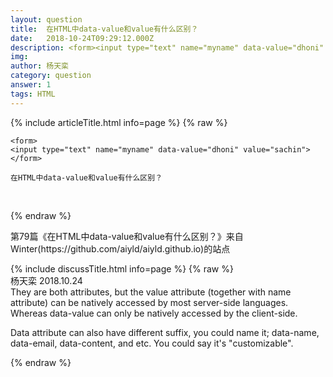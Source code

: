 ```yaml
---
layout: question
title:  在HTML中data-value和value有什么区别？
date:   2018-10-24T09:29:12.000Z
description: <form><input type="text" name="myname" data-value="dhoni" value="sachin"></for...
img: 
author: 杨天栾
category: question
answer: 1
tags: HTML
---
```

<div class="article-root">
  <div class="article">
    {% include articleTitle.html info=page %}
    {% raw %}
    <div class="article-content"><pre>
<code>&lt;form&gt;
&lt;input type=&quot;text&quot; name=&quot;myname&quot; data-value=&quot;dhoni&quot; value=&quot;sachin&quot;&gt;
&lt;/form&gt;</code></pre>

<p><code>在HTML中data-value和value有什么区别？</code></p>

<p>&nbsp;</p>
</div>
    {% endraw %}
  </div>
  <p class="winter_mark">第79篇《在HTML中data-value和value有什么区别？》来自Winter(https://github.com/aiyld/aiyld.github.io)的站点</p>
  <div class="discuss-wrapper">
    {% include discussTitle.html info=page %}
    {% raw %}
    <div class="discuss-list">
    <div class="discuss-item">
        <div class="discuss-parent">
          <div class="discuss-meta">
            <span class="discuss-user">杨天栾</span>
            <span class="discuss-time">2018.10.24</span>
          </div>
          <div class="discuss-comment">They are both attributes, but the value attribute (together with name attribute) can be natively accessed by most server-side languages. Whereas data-value can only be natively accessed by the client-side.

Data attribute can also have different suffix, you could name it; data-name, data-email, data-content, and etc. You could say it's "customizable".</div>
        </div></div>
    </div>
    {% endraw %}
  </div>
<div>
